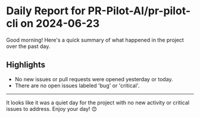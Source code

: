 # Daily Report for PR-Pilot-AI/pr-pilot-cli on 2024-06-23

Good morning! Here's a quick summary of what happened in the project over the past day.

## Highlights
- No new issues or pull requests were opened yesterday or today.
- There are no open issues labeled 'bug' or 'critical'.

---

It looks like it was a quiet day for the project with no new activity or critical issues to address. Enjoy your day! 😊